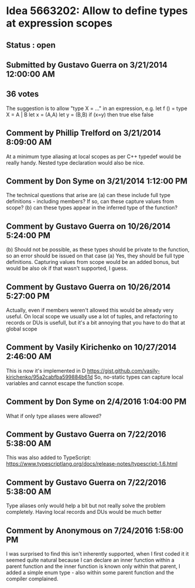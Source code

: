 # Idea 5663202: Allow to define types at expression scopes #

## Status : open

## Submitted by Gustavo Guerra on 3/21/2014 12:00:00 AM

## 36 votes

The suggestion is to allow "type X = ..." in an expression, e.g.
let f () =
type X = A | B
let x = (A,A)
let y = (B,B)
if (x=y) then true else false


## Comment by Phillip Trelford on 3/21/2014 8:09:00 AM

At a minimum type aliasing at local scopes as per C++ typedef would be really handy. Nested type declaration would also be nice.

## Comment by Don Syme on 3/21/2014 1:12:00 PM

The technical questions that arise are
(a) can these include full type definitions - including members? If so, can these capture values from scope?
(b) can these types appear in the inferred type of the function?

## Comment by Gustavo Guerra on 10/26/2014 5:24:00 PM

(b) Should not be possible, as these types should be private to the function, so an error should be issued on that case
(a) Yes, they should be full type definitions. Capturing values from scope would be an added bonus, but would be also ok if that wasn't supported, I guess.

## Comment by Gustavo Guerra on 10/26/2014 5:27:00 PM

Actually, even if members weren't allowed this would be already very useful. On local scope we usually use a lot of tuples, and refactoring to records or DUs is usefull, but it's a bit annoying that you have to do that at global scope

## Comment by Vasily Kirichenko on 10/27/2014 2:46:00 AM

This is now it's implemented in D https://gist.github.com/vasily-kirichenko/95a2cabfba599884b61d
So, no-static types can capture local variables and cannot escape the function scope.

## Comment by Don Syme on 2/4/2016 1:04:00 PM

What if only type aliases were allowed?

## Comment by Gustavo Guerra on 7/22/2016 5:38:00 AM

This was also added to TypeScript: https://www.typescriptlang.org/docs/release-notes/typescript-1.6.html

## Comment by Gustavo Guerra on 7/22/2016 5:38:00 AM

Type aliases only would help a bit but not really solve the problem completely. Having local records and DUs would be much better

## Comment by Anonymous on 7/24/2016 1:58:00 PM

I was surprised to find this isn't inherently supported, when I first coded it it seemed quite natural because I can declare an inner function within a parent function and the inner function is known only within that parent, I added a simple enum type - also within some parent function and the compiler complained.
